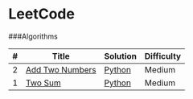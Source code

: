 LeetCode
========

###Algorithms

| # | Title | Solution | Difficulty |
|---| ----- | -------- | ---------- |
|2|[Add Two Numbers](https://leetcode.com/problems/add-two-numbers/)| [Python](./Algorithms/python/addTwoNumbers/addTwoNumbers.py)|Medium|
|1|[Two Sum](https://leetcode.com/problems/two-sum/)| [Python](./Algorithms/python/twoSum/twoSum.py)|Medium|
